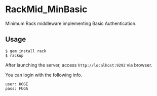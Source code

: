 # RackMid_MinBasic

Minimum Rack middleware implementing Basic Authentication.

## Usage

```
$ gem install rack
$ rackup
```

After launching the server, access `http://localhost:9292` via browser.

You can login with the following info.

```
user: HOGE
pass: FUGA
```
